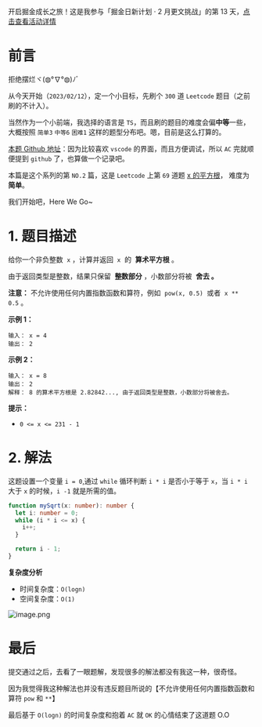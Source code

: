 开启掘金成长之旅！这是我参与「掘金日新计划 · 2 月更文挑战」的第 13 天，[点击查看活动详情](https://juejin.cn/post/7194721470063312933)

# 前言

拒绝摆烂ヾ(◍°∇°◍)ﾉﾞ

从今天开始（`2023/02/12`），定一个小目标，先刷个 `300` 道 `Leetcode` 题目（之前刷的不计入）。

当然作为一个小前端，我选择的语言是 `TS`，而且刷的题目的难度会偏**中等**一些，大概按照 `简单3` `中等6` `困难1` 这样的题型分布吧。嗯，目前是这么打算的。

[本题 Github 地址](https://github.com/coderyjw/notes/tree/master/ts%2B%E6%95%B0%E6%8D%AE%E7%BB%93%E6%9E%84%E4%B8%8E%E7%AE%97%E6%B3%95/%E5%88%B7%E9%A2%98)：因为比较喜欢 `vscode` 的界面，而且方便调试，所以 `AC` 完就顺便提到 `github` 了，也算做一个记录吧。

本篇是这个系列的第 `NO.2` 篇，这是 `Leetcode` 上第 `69` 道题 [x 的平方根](https://leetcode.cn/problems/sqrtx/description/)， 难度为 **简单**。

我们开始吧，Here We Go~

# 1. 题目描述

给你一个非负整数  `x` ，计算并返回  `x`  的  **算术平方根** 。

由于返回类型是整数，结果只保留  **整数部分** ，小数部分将被  **舍去 。**

**注意：** 不允许使用任何内置指数函数和算符，例如  `pow(x, 0.5)`  或者  `x ** 0.5` 。

**示例 1：**

```
输入： x = 4
输出： 2
```

**示例 2：**

```
输入： x = 8
输出： 2
解释： 8 的算术平方根是 2.82842..., 由于返回类型是整数，小数部分将被舍去。
```

**提示：**

- `0 <= x <= 231 - 1`

# 2. 解法

这题设置一个变量 `i = 0`,通过 `while` 循环判断 `i * i` 是否小于等于 `x`，当 `i * i` 大于 `x` 的时候，`i -1` 就是所需的值。

```ts
function mySqrt(x: number): number {
  let i: number = 0;
  while (i * i <= x) {
    i++;
  }

  return i - 1;
}
```

**复杂度分析**

- 时间复杂度：`O(logn)`
- 空间复杂度：`O(1)`

![image.png](https://p9-juejin.byteimg.com/tos-cn-i-k3u1fbpfcp/02ea508438674f339bf0bccb90385376~tplv-k3u1fbpfcp-watermark.image?)

# 最后

提交通过之后，去看了一眼题解，发现很多的解法都没有我这一种，很奇怪。

因为我觉得我这种解法也并没有违反题目所说的【不允许使用任何内置指数函数和算符 `pow` 和 `**`】

最后基于 `O(logn)` 的时间复杂度和抱着 `AC` 就 `OK` 的心情结束了这道题 O.O

